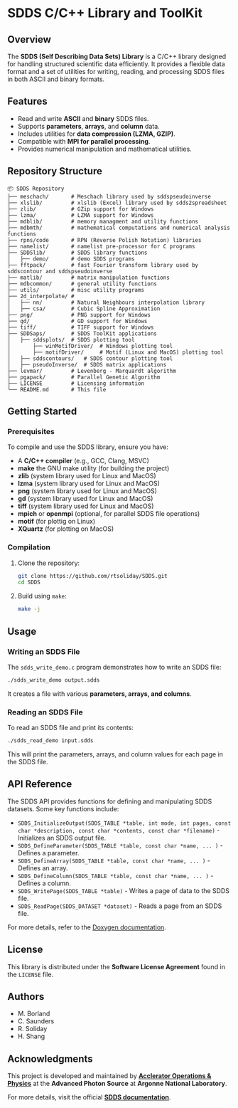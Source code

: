 # SDDS C/C++ Library and ToolKit

## Overview
The **SDDS (Self Describing Data Sets) Library** is a C/C++ library designed for handling structured scientific data efficiently. It provides a flexible data format and a set of utilities for writing, reading, and processing SDDS files in both ASCII and binary formats.

## Features
- Read and write **ASCII** and **binary** SDDS files.
- Supports **parameters**, **arrays**, and **column** data.
- Includes utilities for **data compression (LZMA, GZIP)**.
- Compatible with **MPI for parallel processing**.
- Provides numerical manipulation and mathematical utilities.

## Repository Structure
```
📦 SDDS Repository
├── meschach/       # Meschach library used by sddspseudoinverse
├── xlslib/         # xlslib (Excel) library used by sdds2spreadsheet
├── zlib/           # GZip support for Windows
├── lzma/           # LZMA support for Windows
├── mdblib/         # memory managment and utility functions
├── mdbmth/         # mathematical computations and numerical analysis functions
├── rpns/code       # RPN (Reverse Polish Notation) libraries
├── namelist/       # namelist pre-processor for C programs
├── SDDSlib/        # SDDS library functions
│   ├── demo/       # demo SDDS programs
├── fftpack/        # fast Fourier transform library used by sddscontour and sddspseudoinverse
├── matlib/         # matrix manipulation functions
├── mdbcommon/      # general utility functions
├── utils/          # misc utility programs
├── 2d_interpolate/ #
│   ├── nn/         # Natural Neighbours interpolation library
│   ├── csa/        # Cubic Spline Approximation
├── png/            # PNG support for Windows
├── gd/             # GD support for Windows
├── tiff/           # TIFF support for Windows
├── SDDSaps/        # SDDS ToolKit applications
│   ├── sddsplots/  # SDDS plotting tool
│       ├── winMotifDriver/  # Windows plotting tool
│       ├── motifDriver/     # Motif (Linux and MacOS) plotting tool
│   ├── sddscontours/   # SDDS contour plotting tool
│   ├── pseudoInverse/  # SDDS matrix applications
├── levmar/         # Levenberg - Marquardt algorithm
├── pgapack/        # Parallel Genetic Algorithm
├── LICENSE         # Licensing information
└── README.md       # This file
```

## Getting Started

### Prerequisites
To compile and use the SDDS library, ensure you have:
- A **C/C++ compiler** (e.g., GCC, Clang, MSVC)
- **make** the GNU make utility (for building the project)
- **zlib** (system library used for Linux and MacOS)
- **lzma** (system library used for Linux and MacOS)
- **png** (system library used for Linux and MacOS)
- **gd** (system library used for Linux and MacOS)
- **tiff** (system library used for Linux and MacOS)
- **mpich** or **openmpi** (optional, for parallel SDDS file operations)
- **motif** (for plottig on Linux)
- **XQuartz** (for plotting on MacOS)


### Compilation
1. Clone the repository:
   ```sh
   git clone https://github.com/rtsoliday/SDDS.git
   cd SDDS
   ```
2. Build using `make`:
   ```sh
   make -j
   ```


## Usage

### Writing an SDDS File
The `sdds_write_demo.c` program demonstrates how to write an SDDS file:
```sh
./sdds_write_demo output.sdds
```
It creates a file with various **parameters, arrays, and columns**.

### Reading an SDDS File
To read an SDDS file and print its contents:
```sh
./sdds_read_demo input.sdds
```
This will print the parameters, arrays, and column values for each page in the SDDS file.

## API Reference
The SDDS API provides functions for defining and manipulating SDDS datasets. Some key functions include:
- `SDDS_InitializeOutput(SDDS_TABLE *table, int mode, int pages, const char *description, const char *contents, const char *filename)` - Initializes an SDDS output file.
- `SDDS_DefineParameter(SDDS_TABLE *table, const char *name, ... )` - Defines a parameter.
- `SDDS_DefineArray(SDDS_TABLE *table, const char *name, ... )` - Defines an array.
- `SDDS_DefineColumn(SDDS_TABLE *table, const char *name, ... )` - Defines a column.
- `SDDS_WritePage(SDDS_TABLE *table)` - Writes a page of data to the SDDS file.
- `SDDS_ReadPage(SDDS_DATASET *dataset)` - Reads a page from an SDDS file.

For more details, refer to the [Doxygen documentation](docs/Doxygen_file_template.txt).

## License
This library is distributed under the **Software License Agreement** found in the `LICENSE` file.

## Authors
- M. Borland
- C. Saunders
- R. Soliday
- H. Shang

## Acknowledgments
This project is developed and maintained by **[Acclerator Operations & Physics](https://www.aps.anl.gov/Accelerator-Operations-Physics)** at the **Advanced Photon Source** at **Argonne National Laboratory**.

For more details, visit the official **[SDDS documentation](https://ops.aps.anl.gov/manuals/SDDSlib/html/files.html)**.

